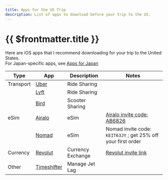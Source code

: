 ```yaml
---
title: Apps for the US Trip
description: List of apps to download before your trip to the US.
---
```


# {{ $frontmatter.title }}


Here are iOS apps that I recommend downloading for your trip to the United States.  
For Japan-specific apps, see [Apps for Japan](../guides/general/apps.md)

| Type      | App             | Description       | Notes                                                        |
| --------- | --------------- | ----------------- | ------------------------------------------------------------ |
| Transport | [Uber][]        | Ride Sharing      |                                                              |
|           | [Lyft][]        | Ride Sharing      |                                                              |
|           | [Bird][]        | Scooter Sharing   |                                                              |
| eSim      | [Airalo][]      | eSim              | [Airalo invite code: AB6826][]                               |
|           | [Nomad][]       | eSim              | Nomad invite code: `KEIT63JY` ; get 25% off your first order |
| Currency  | [Revolut][]     | Currency Exchange | [Revolut invite link][]                                      |
| Other     | [Timeshifter][] | Manage Jet Lag    |                                                              |

[Uber]: https://apps.apple.com/app/id368677368
[Lyft]: https://apps.apple.com/app/id529379082
[Bird]: https://apps.apple.com/app/id1260842311
[Airalo]: https://apps.apple.com/app/id1475911720
[Nomad]: https://apps.apple.com/app/id1521602300
[Revolut]: https://apps.apple.com/app/id932493382
[Timeshifter]: https://apps.apple.com/app/id1380684374
[Revolut invite link]: https://revolut.com/referral/?referral-code=genjikw45!FEB1-24-AR-JP
[Airalo invite code: AB6826]: https://ref.airalo.com/DB2m

